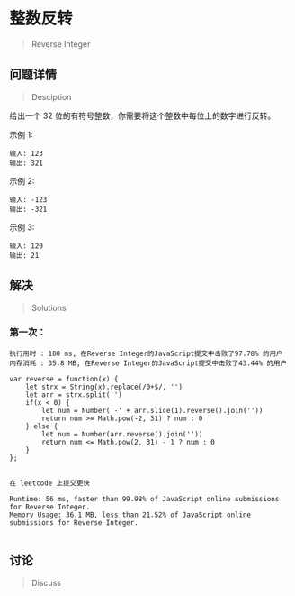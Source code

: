 # 整数反转
> Reverse Integer


## 问题详情
> Desciption

给出一个 32 位的有符号整数，你需要将这个整数中每位上的数字进行反转。

示例 1:
```
输入: 123
输出: 321

```

 示例 2:
 ```
输入: -123
输出: -321

 ```

示例 3:

```
输入: 120
输出: 21

```


## 解决
> Solutions

### 第一次：

```
执行用时 : 100 ms, 在Reverse Integer的JavaScript提交中击败了97.78% 的用户
内存消耗 : 35.8 MB, 在Reverse Integer的JavaScript提交中击败了43.44% 的用户

var reverse = function(x) {
    let strx = String(x).replace(/0+$/, '')
    let arr = strx.split('')
    if(x < 0) {
        let num = Number('-' + arr.slice(1).reverse().join(''))
        return num >= Math.pow(-2, 31) ? num : 0
    } else {
        let num = Number(arr.reverse().join(''))
        return num <= Math.pow(2, 31) - 1 ? num : 0
    }
};


在 leetcode 上提交更快

Runtime: 56 ms, faster than 99.98% of JavaScript online submissions for Reverse Integer.
Memory Usage: 36.1 MB, less than 21.52% of JavaScript online submissions for Reverse Integer.


```


## 讨论
> Discuss
